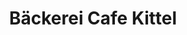 ---
title: "Bäckerei Cafe Kittel"
url: /furth-bei-goettweig/baeckerei-cafe-kittel/
shop: Bäckerei
---